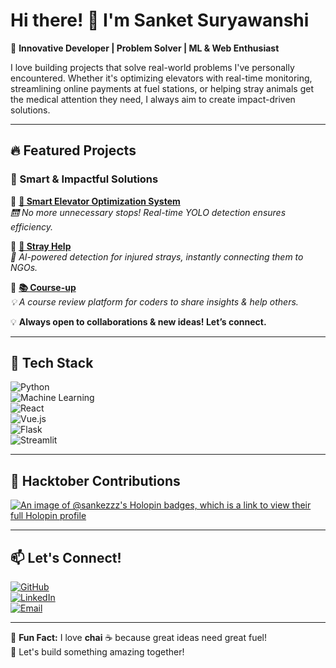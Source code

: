 # Hi there! 👋 I'm Sanket Suryawanshi  

🚀 **Innovative Developer | Problem Solver | ML & Web Enthusiast**  

I love building projects that solve real-world problems I've personally encountered. Whether it's optimizing elevators with real-time monitoring, streamlining online payments at fuel stations, or helping stray animals get the medical attention they need, I always aim to create impact-driven solutions.  

---

## 🔥 Featured Projects  
### 🚀 Smart & Impactful Solutions  
🔹 **[🚦 Smart Elevator Optimization System](https://github.com/sankezzz/Elevator-Optimization)**  
   *🛗 No more unnecessary stops! Real-time YOLO detection ensures efficiency.*  

🔹 **[🐾 Stray Help](https://github.com/sankezzz/StrayAid-ML)**  
   *🤖 AI-powered detection for injured strays, instantly connecting them to NGOs.*  

🔹 **[📚 Course-up](https://github.com/sankezzz/COURSE-UP)**  
   *💡 A course review platform for coders to share insights & help others.*  

💡 **Always open to collaborations & new ideas! Let’s connect.**  

---

## 🚀 Tech Stack  
![Python](https://img.shields.io/badge/Python-3776AB?style=for-the-badge&logo=python&logoColor=white)  
![Machine Learning](https://img.shields.io/badge/Machine%20Learning-FF6F00?style=for-the-badge&logo=tensorflow&logoColor=white)  
![React](https://img.shields.io/badge/React-61DAFB?style=for-the-badge&logo=react&logoColor=black)  
![Vue.js](https://img.shields.io/badge/Vue.js-4FC08D?style=for-the-badge&logo=vuedotjs&logoColor=white)  
![Flask](https://img.shields.io/badge/Flask-000000?style=for-the-badge&logo=flask&logoColor=white)  
![Streamlit](https://img.shields.io/badge/Streamlit-FF4B4B?style=for-the-badge&logo=streamlit&logoColor=white)  

---

## 🎉 Hacktober Contributions  
[![An image of @sankezzz's Holopin badges, which is a link to view their full Holopin profile](https://holopin.me/sankezzz)](https://holopin.io/@sankezzz)  

---

## 📫 Let's Connect!  
[![GitHub](https://img.shields.io/badge/GitHub-181717?style=for-the-badge&logo=github&logoColor=white)](https://github.com/sankezzz)  
[![LinkedIn](https://img.shields.io/badge/LinkedIn-0A66C2?style=for-the-badge&logo=linkedin&logoColor=white)](www.linkedin.com/in/sanket-suryawanshi-925362252)  
[![Email](https://img.shields.io/badge/Email-D14836?style=for-the-badge&logo=gmail&logoColor=white)](code.sanket@gmail.com)  

---

💙 **Fun Fact:** I love **chai** ☕ because great ideas need great fuel!  
🚀 Let's build something amazing together!  
